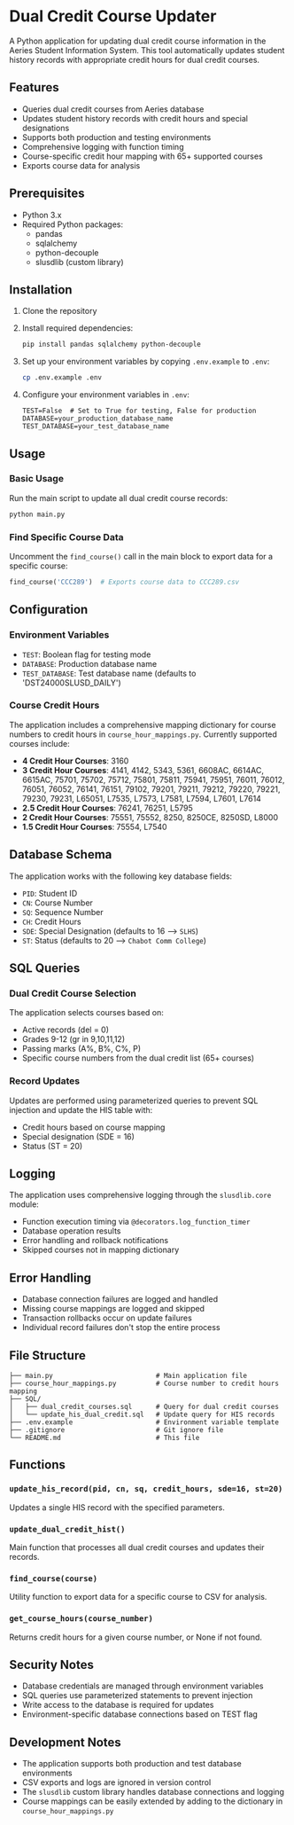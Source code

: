 # Dual Credit Course Updater

A Python application for updating dual credit course information in the Aeries Student Information System. This tool automatically updates student history records with appropriate credit hours for dual credit courses.

## Features

- Queries dual credit courses from Aeries database
- Updates student history records with credit hours and special designations
- Supports both production and testing environments
- Comprehensive logging with function timing
- Course-specific credit hour mapping with 65+ supported courses
- Exports course data for analysis

## Prerequisites

- Python 3.x
- Required Python packages:
  - pandas
  - sqlalchemy
  - python-decouple
  - slusdlib (custom library)

## Installation

1. Clone the repository
2. Install required dependencies:

   ```bash
   pip install pandas sqlalchemy python-decouple
   ```

3. Set up your environment variables by copying `.env.example` to `.env`:

   ```bash
   cp .env.example .env
   ```

4. Configure your environment variables in `.env`:

   ```env
   TEST=False  # Set to True for testing, False for production
   DATABASE=your_production_database_name
   TEST_DATABASE=your_test_database_name
   ```

## Usage

### Basic Usage

Run the main script to update all dual credit course records:

```bash
python main.py
```

### Find Specific Course Data

Uncomment the `find_course()` call in the main block to export data for a specific course:

```python
find_course('CCC289')  # Exports course data to CCC289.csv
```

## Configuration

### Environment Variables

- `TEST`: Boolean flag for testing mode
- `DATABASE`: Production database name
- `TEST_DATABASE`: Test database name (defaults to 'DST24000SLUSD_DAILY')

### Course Credit Hours

The application includes a comprehensive mapping dictionary for course numbers to credit hours in `course_hour_mappings.py`. Currently supported courses include:

- **4 Credit Hour Courses**: 3160
- **3 Credit Hour Courses**: 4141, 4142, 5343, 5361, 6608AC, 6614AC, 6615AC, 75701, 75702, 75712, 75801, 75811, 75941, 75951, 76011, 76012, 76051, 76052, 76141, 76151, 79102, 79201, 79211, 79212, 79220, 79221, 79230, 79231, L65051, L7535, L7573, L7581, L7594, L7601, L7614
- **2.5 Credit Hour Courses**: 76241, 76251, L5795
- **2 Credit Hour Courses**: 75551, 75552, 8250, 8250CE, 8250SD, L8000
- **1.5 Credit Hour Courses**: 75554, L7540

## Database Schema

The application works with the following key database fields:

- `PID`: Student ID
- `CN`: Course Number
- `SQ`: Sequence Number
- `CH`: Credit Hours
- `SDE`: Special Designation (defaults to 16 --> `SLHS`)
- `ST`: Status (defaults to 20 --> `Chabot Comm College`)

## SQL Queries

### Dual Credit Course Selection

The application selects courses based on:

- Active records (del = 0)
- Grades 9-12 (gr in 9,10,11,12)
- Passing marks (A%, B%, C%, P)
- Specific course numbers from the dual credit list (65+ courses)

### Record Updates

Updates are performed using parameterized queries to prevent SQL injection and update the HIS table with:

- Credit hours based on course mapping
- Special designation (SDE = 16)
- Status (ST = 20)

## Logging

The application uses comprehensive logging through the `slusdlib.core` module:

- Function execution timing via `@decorators.log_function_timer`
- Database operation results
- Error handling and rollback notifications
- Skipped courses not in mapping dictionary

## Error Handling

- Database connection failures are logged and handled
- Missing course mappings are logged and skipped
- Transaction rollbacks occur on update failures
- Individual record failures don't stop the entire process

## File Structure

```text
├── main.py                          # Main application file
├── course_hour_mappings.py          # Course number to credit hours mapping
├── SQL/
│   ├── dual_credit_courses.sql      # Query for dual credit courses
│   └── update_his_dual_credit.sql   # Update query for HIS records
├── .env.example                     # Environment variable template
├── .gitignore                       # Git ignore file
└── README.md                        # This file
```

## Functions

### `update_his_record(pid, cn, sq, credit_hours, sde=16, st=20)`

Updates a single HIS record with the specified parameters.

### `update_dual_credit_hist()`

Main function that processes all dual credit courses and updates their records.

### `find_course(course)`

Utility function to export data for a specific course to CSV for analysis.

### `get_course_hours(course_number)`

Returns credit hours for a given course number, or None if not found.

## Security Notes

- Database credentials are managed through environment variables
- SQL queries use parameterized statements to prevent injection
- Write access to the database is required for updates
- Environment-specific database connections based on TEST flag

## Development Notes

- The application supports both production and test database environments
- CSV exports and logs are ignored in version control
- The `slusdlib` custom library handles database connections and logging
- Course mappings can be easily extended by adding to the dictionary in `course_hour_mappings.py`
